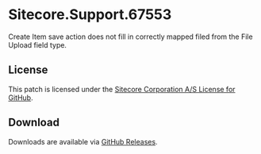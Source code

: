 # Sitecore.Support.67553
Create Item save action does not fill in correctly mapped filed from the File Upload field type.

## License  
This patch is licensed under the [Sitecore Corporation A/S License for GitHub](https://github.com/sitecoresupport/Sitecore.Support.67553/blob/master/LICENSE).  

## Download  
Downloads are available via [GitHub Releases](https://github.com/sitecoresupport/Sitecore.Support.67553/releases).  
